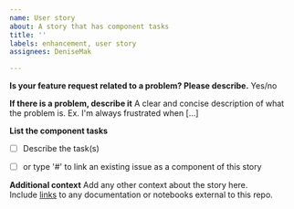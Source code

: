 ```yaml
---
name: User story
about: A story that has component tasks
title: ''
labels: enhancement, user story
assignees: DeniseMak

---
```


**Is your feature request related to a problem? Please describe.**
Yes/no

**If there is a problem, describe it**
A clear and concise description of what the problem is. Ex. I'm always frustrated when [...]

**List the component tasks**
- [ ] Describe the task(s)
- [ ] or type '#' to link an existing issue as a component of this story


**Additional context**
Add any other context about the story here.  
Include [links](https://) to any documentation or notebooks external to this repo.
